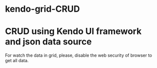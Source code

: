 # kendo-grid-CRUD

<h1>CRUD using Kendo UI framework and json data source</h1>
<p>For watch the data in grid, please, disable the web security of browser to get all data.</p>




